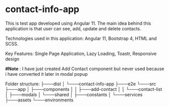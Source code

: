 # contact-info-app
This is test app developed using Angular 11. The main idea behind this application is that user can see, add, update and delete contacts.

Technologies used in this application: Angular 11, Bootstrap 4, HTML and SCSS.

Key Features: Single Page Application, Lazy Loading, Toastr, Responsive design

**#Note** :  I have just created Add Contact component but never used because i have converted it later in modal popup

Folder structure:
├───dist
│   └───contact-info-app
├───e2e
└───src
    ├───app
    │   ├───components
    │   │   ├───add-contact
    │   │   └───contact-list
    │   ├───modals
    │   └───shared
    │       ├───constants
    │       └───services
    ├───assets
    └───environments
